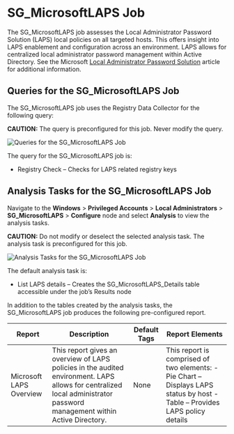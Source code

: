 # SG_MicrosoftLAPS Job

The SG_MicrosoftLAPS job assesses the Local Administrator Password Solution (LAPS) local policies on
all targeted hosts. This offers insight into LAPS enablement and configuration across an
environment. LAPS allows for centralized local administrator password management within Active
Directory. See the Microsoft
[Local Administrator Password Solution](<https://learn.microsoft.com/en-us/previous-versions/mt227395(v=msdn.10)>)
article for additional information.

## Queries for the SG_MicrosoftLAPS Job

The SG_MicrosoftLAPS job uses the Registry Data Collector for the following query:

**CAUTION:** The query is preconfigured for this job. Never modify the query.

![Queries for the SG_MicrosoftLAPS Job](/img/versioned_docs/accessanalyzer_11.6/accessanalyzer/solutions/windows/privilegedaccounts/localadministrators/microsoftlapsquery.webp)

The query for the SG_MicrosoftLAPS job is:

- Registry Check – Checks for LAPS related registry keys

## Analysis Tasks for the SG_MicrosoftLAPS Job

Navigate to the **Windows** > **Privileged Accounts** > **Local Administrators** >
**SG_MicrosoftLAPS** > **Configure** node and select **Analysis** to view the analysis tasks.

**CAUTION:** Do not modify or deselect the selected analysis task. The analysis task is
preconfigured for this job.

![Analysis Tasks for the SG_MicrosoftLAPS Job](/img/versioned_docs/accessanalyzer_11.6/accessanalyzer/solutions/windows/privilegedaccounts/localadministrators/microsoftlapsanalysis.webp)

The default analysis task is:

- List LAPS details – Creates the SG_MicrosoftLAPS_Details table accessible under the job’s Results
  node

In addition to the tables created by the analysis tasks, the SG_MicrosoftLAPS job produces the
following pre-configured report.

| Report                  | Description                                                                                                                                                             | Default Tags | Report Elements                                                                                                             |
| ----------------------- | ----------------------------------------------------------------------------------------------------------------------------------------------------------------------- | ------------ | --------------------------------------------------------------------------------------------------------------------------- |
| Microsoft LAPS Overview | This report gives an overview of LAPS policies in the audited environment. LAPS allows for centralized local administrator password management within Active Directory. | None         | This report is comprised of two elements: - Pie Chart – Displays LAPS status by host - Table – Provides LAPS policy details |
